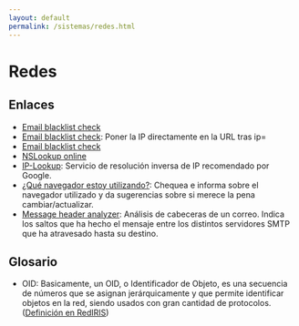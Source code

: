 ```yaml
---
layout: default
permalink: /sistemas/redes.html
---
```


# Redes

## Enlaces

*  [Email blacklist check](http://mxtoolbox.com/blacklists.aspx)
*  [Email blacklist check](http://www.spamhaus.org/query/bl?ip=): Poner la IP directamente en la URL tras ip=
*  [Email blacklist check](http://www.dnsqueries.com/es/mi_ip_esta_en_lista_negra.php)
*  [NSLookup online](http://centralops.net/co/NsLookup.aspx)
*  [IP-Lookup](http://ip-lookup.net/): Servicio de resolución inversa de IP recomendado por Google.
*  [¿Qué navegador estoy utilizando?](http://www.whatbrowser.org/intl/es/): Chequea e informa sobre el navegador utilizado y da sugerencias sobre si merece la pena cambiar/actualizar.
*  [Message header analyzer](https://toolbox.googleapps.com/apps/messageheader/analyzeheader): Análisis de cabeceras de un correo. Indica los saltos que ha hecho el mensaje entre los distintos servidores SMTP que ha atravesado hasta su destino.

## Glosario

*  OID: Basicamente, un OID, o Identificador de Objeto, es una secuencia de números que se asignan jerárquicamente y que permite identificar objetos en la red, siendo usados con gran cantidad de protocolos. ([Definición en RedIRIS](http://www.rediris.es/si/oidregister/))
